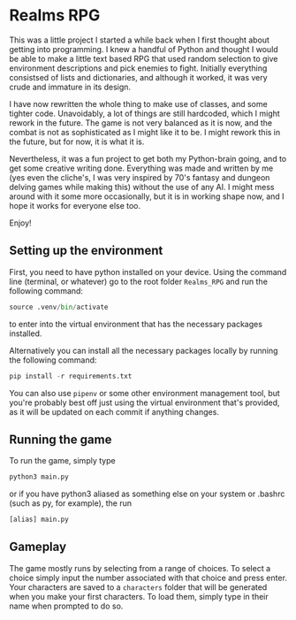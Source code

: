 # Realms RPG

This was a little project I started a while back when I first thought about getting into programming. I knew a handful of Python and thought I would be able to make a little text based RPG that used random selection to give environment descriptions and pick enemies to fight. Initially everything consistsed of lists and dictionaries, and although it worked, it was very crude and immature in its design. 

I have now rewritten the whole thing to make use of classes, and some tighter code. Unavoidably, a lot of things are still hardcoded, which I might rework in the future. The game is not very balanced as it is now, and the combat is not as sophisticated as I might like it to be. I might rework this in the future, but for now, it is what it is. 

Nevertheless, it was a fun project to get both my Python-brain going, and to get some creative writing done. Everything was made and written by me (yes even the cliche's, I was very inspired by 70's fantasy and dungeon delving games while making this) without the use of any AI. I might mess around with it some more occasionally, but it is in working shape now, and I hope it works for everyone else too.

Enjoy!

## Setting up the environment

First, you need to have python installed on your device.
Using the command line (terminal, or whatever) go to the root folder ```Realms_RPG``` and run the following command:
```Python
source .venv/bin/activate
```
to enter into the virtual environment that has the necessary packages installed. 

Alternatively you can install all the necessary packages locally by running the following command:
```Python
pip install -r requirements.txt
```
You can also use ```pipenv``` or some other environment management tool, but you're probably best off just using the virtual environment that's provided, as it will be updated on each commit if anything changes.

## Running the game

To run the game, simply type
```Bash
python3 main.py
```
or if you have python3 aliased as something else on your system or .bashrc (such as py, for example), the run
```Bash
[alias] main.py
```
## Gameplay

The game mostly runs by selecting from a range of choices. To select a choice simply input the number associated with that choice and press enter. 
Your characters are saved to a ```characters``` folder that will be generated when you make your first characters. To load them, simply type in their name when prompted to do so.
